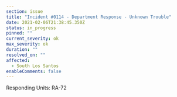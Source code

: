 ```yaml
---
section: issue
title: "Incident #0114 - Department Response - Unknown Trouble"
date: 2021-02-06T21:38:45.350Z
status: in_progress
pinned: ""
current_severity: ok
max_severity: ok
duration: ""
resolved_on: ""
affected:
  - South Los Santos
enableComments: false
---
```

Responding Units: RA-72